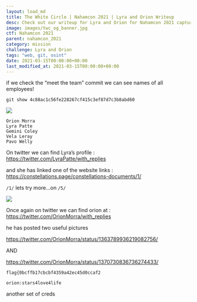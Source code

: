 ```yaml
---
layout: load_md
title: The White Circle | Nahamcon 2021 | Lyra and Orion Writeup
desc: Check out our writeup for Lyra and Orion for Nahamcon 2021 capture the flag competition.
image: images/twc_og_banner.jpg
ctf: Nahamcon 2021
parent: nahamcon_2021
category: mission
challenge: Lyra and Orion
tags: "web, git, osint"
date: 2021-03-15T00:00:00+00:00
last_modified_at: 2021-03-15T00:00:00+00:00
---
```




if we check the “meet the team” commit we can see names of all employees!

```
git show 4c88ac1c56fe228267cf415c3ef87d7c3b8abd60
```

![](https://i.imgur.com/uZKpNSE.png)

```
Orion Morra
Lyra Patte
Gemini Coley
Vela Leray
Pavo Welly
```

On twitter we can find Lyra’s profile : https://twitter.com/LyraPatte/with_replies

and she has linked one of the website links : https://constellations.page/constellations-documents/1/

`/1/` lets try more…on `/5/`

![](https://i.imgur.com/jRl29Un.png)

Once again on twitter we can find orion at : https://twitter.com/OrionMorra/with_replies

he has posted two useful pictures

https://twitter.com/OrionMorra/status/1363789936219082756/

AND

https://twitter.com/OrionMorra/status/1370730836736274433/


```
flag{0bcffb17cbcbf4359a42ec45d0ccaf2
```

```
orion:stars4love4life
```

another set of creds

